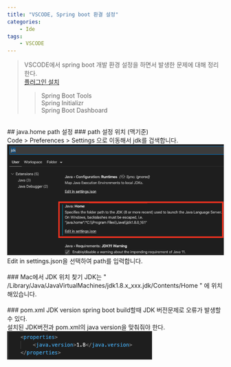 ```yaml
---
title: "VSCODE, Spring boot 환결 설정"
categories:
    - Ide
tags:
    - VSCODE
---
```

> VSCODE에서 spring boot 개발 환경 설정을 하면서 발생한 문제에 대해 정리한다. <br />
> [플러그인 설치](https://code.visualstudio.com/docs/java/java-spring-boot) <br />
>> Spring Boot Tools <br />
>> Spring Initializr <br />
>> Spring Boot Dashboard <br />
<br />
## java.home path 설정
### path 설정 위치 (맥기준) <br />
Code > Preferences > Settings 으로 이동해서 jdk를 겁색합니다. <br />
<img src="/assets/images/ide/vscode/20200826-001.png"><br />
Edit in settings.json을 선택하여 path를 입력합니다. <br />
<br />
### Mac에서 JDK 위치 찾기
JDK는 " /Library/Java/JavaVirtualMachines/jdk1.8.x_xxx.jdk/Contents/Home " 에 위치해있습니다.<br />
<br />
### pom.xml JDK version
spring boot build할때 JDK 버전문제로 오류가 발생할수 있다.<br />
설치된 JDK버전과 pom.xml의 java version을 맞춰줘야 한다.<br />
<img src="/assets/images/ide/vscode/20200826-002.png"><br />